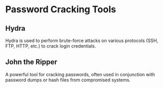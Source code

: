 # Password Cracking Tools

## Hydra

Hydra is used to perform brute-force attacks on various protocols (SSH, FTP, HTTP, etc.) to crack login credentials.

## John the Ripper

A powerful tool for cracking passwords, often used in conjunction with password dumps or hash files from compromised systems.
